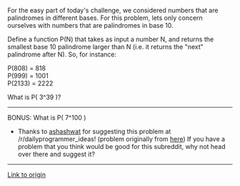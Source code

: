 For the easy part of today's challenge, we considered numbers that are palindromes in different bases. For this problem, lets only concern ourselves with numbers that are palindromes in base 10.

Define a function P(N) that takes as input a number N, and returns the smallest base 10 palindrome larger than N (i.e. it returns the "next" palindrome after N). So, for instance:

P(808) = 818    
P(999) = 1001    
P(2133) = 2222    

What is P( 3^39 )?

***

BONUS: What is P( 7^100 )

* Thanks to [ashashwat](http://www.reddit.com/user/ashashwat) for suggesting this problem at /r/dailyprogrammer_ideas! (problem originally from [here](http://www.spoj.pl/problems/PALIN/)) If you have a problem that you think would be good for this subreddit, why not head over there and suggest it?

---

[Link to origin](https://www.reddit.com/r/dailyprogrammer/u8jn9)